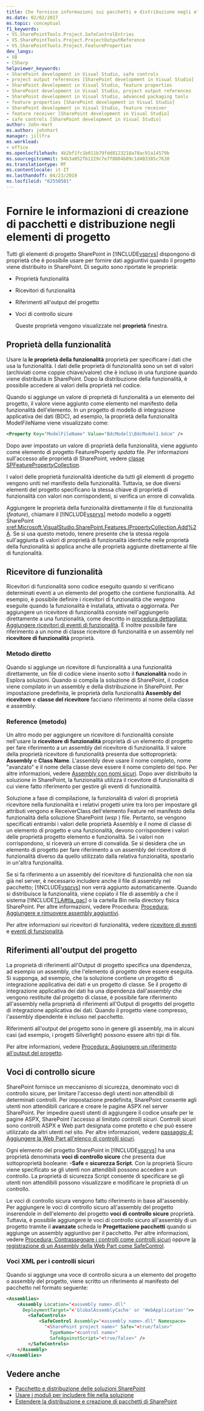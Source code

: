 ```yaml
---
title: Che fornisce informazioni sui pacchetti e distribuzione negli elementi di progetto | Microsoft Docs
ms.date: 02/02/2017
ms.topic: conceptual
f1_keywords:
- VS.SharePointTools.Project.SafeControlEntries
- VS.SharePointTools.Project.ProjectOutputReference
- VS.SharePointTools.Project.FeatureProperties
dev_langs:
- VB
- CSharp
helpviewer_keywords:
- SharePoint development in Visual Studio, safe controls
- project output references [SharePoint development in Visual Studio]
- SharePoint development in Visual Studio, feature properties
- SharePoint development in Visual Studio, project output references
- SharePoint development in Visual Studio, advanced packaging tools
- feature properties [SharePoint development in Visual Studio]
- SharePoint development in Visual Studio, feature receiver
- feature receiver [SharePoint development in Visual Studio]
- safe controls [SharePoint development in Visual Studio]
author: John-Hart
ms.author: johnhart
manager: jillfra
ms.workload:
- office
ms.openlocfilehash: 4b2bf1fc1b011b79fdd8123218a78ac91a14579b
ms.sourcegitcommit: 94b3a052fb1229c7e7f8804b09c1d403385c7630
ms.translationtype: MT
ms.contentlocale: it-IT
ms.lasthandoff: 04/23/2019
ms.locfileid: "62550501"
---
```

# <a name="provide-packaging-and-deployment-information-in-project-items"></a>Fornire le informazioni di creazione di pacchetti e distribuzione negli elementi di progetto
  Tutti gli elementi di progetto SharePoint in [!INCLUDE[vsprvs](../sharepoint/includes/vsprvs-md.md)] dispongono di proprietà che è possibile usare per fornire dati aggiuntivi quando il progetto viene distribuito in SharePoint. Di seguito sono riportate le proprietà:

- Proprietà funzionalità

- Ricevitori di funzionalità

- Riferimenti all'output del progetto

- Voci di controllo sicure

  Queste proprietà vengono visualizzate nel **proprietà** finestra.

## <a name="feature-properties"></a>Proprietà della funzionalità
 Usare la **le proprietà della funzionalità** proprietà per specificare i dati che usa la funzionalità. I dati delle proprietà di funzionalità sono un set di valori (archiviati come coppie chiave/valore) che è incluso in una funzione quando viene distribuita in SharePoint. Dopo la distribuzione della funzionalità, è possibile accedere ai valori della proprietà nel codice.

 Quando si aggiunge un valore di proprietà di funzionalità a un elemento del progetto, il valore viene aggiunto come elemento nel manifesto della funzionalità dell'elemento. In un progetto di modello di integrazione applicativa dei dati (BDC), ad esempio, la proprietà della funzionalità ModelFileName viene visualizzato come:

```xml
<Property Key="ModelFileName" Value="BdcModel1\BdcModel1.bdcm" />
```

 Dopo aver impostato un valore di proprietà della funzionalità, viene aggiunto come elemento di progetto FeatureProperty *spdata* file. Per informazioni sull'accesso alle proprietà di SharePoint, vedere [classe SPFeaturePropertyCollection](http://go.microsoft.com/fwlink/?LinkId=177391).

 I valori delle proprietà funzionalità identiche da tutti gli elementi di progetto vengono uniti nel manifesto della funzionalità. Tuttavia, se due diversi elementi del progetto specificano la stessa chiave di proprietà di funzionalità con valori non corrispondenti, si verifica un errore di convalida.

 Aggiungere le proprietà della funzionalità direttamente il file di funzionalità (*feature*), chiamare il [!INCLUDE[vsprvs](../sharepoint/includes/vsprvs-md.md)] metodo modello a oggetti SharePoint <xref:Microsoft.VisualStudio.SharePoint.Features.IPropertyCollection.Add%2A>. Se si usa questo metodo, tenere presente che la stessa regola sull'aggiunta di valori di proprietà di funzionalità identiche nelle proprietà della funzionalità si applica anche alle proprietà aggiunte direttamente al file di funzionalità.

## <a name="feature-receiver"></a>Ricevitore di funzionalità
 Ricevitori di funzionalità sono codice eseguito quando si verificano determinati eventi a un elemento del progetto che contiene funzionalità. Ad esempio, è possibile definire i ricevitori di funzionalità che vengono eseguite quando la funzionalità è installata, attivata o aggiornata. Per aggiungere un ricevitore di funzionalità consiste nell'aggiungerlo direttamente a una funzionalità, come descritto in [procedura dettagliata: Aggiungere ricevitori di eventi di funzionalità](../sharepoint/walkthrough-add-feature-event-receivers.md). È inoltre possibile fare riferimento a un nome di classe ricevitore di funzionalità e un assembly nel **ricevitore di funzionalità** proprietà.

### <a name="direct-method"></a>Metodo diretto
 Quando si aggiunge un ricevitore di funzionalità a una funzionalità direttamente, un file di codice viene inserito sotto il **funzionalità** nodo in Esplora soluzioni. Quando si compila la soluzione di SharePoint, il codice viene compilato in un assembly e della distribuzione in SharePoint. Per impostazione predefinita, le proprietà della funzionalità **Assembly del ricevitore** e **classe del ricevitore** facciano riferimento al nome della classe e assembly.

### <a name="reference-method"></a>Reference (metodo)
 Un altro modo per aggiungere un ricevitore di funzionalità consiste nell'usare la **ricevitore di funzionalità** proprietà di un elemento di progetto per fare riferimento a un assembly del ricevitore di funzionalità. Il valore della proprietà ricevitore di funzionalità presenta due sottoproprietà: **Assembly** e **Class Name**. L'assembly deve usare il nome completo, nome "avanzato" e il nome della classe deve essere il nome completo del tipo. Per altre informazioni, vedere [Assembly con nomi sicuri](http://go.microsoft.com/fwlink/?LinkID=169573). Dopo aver distribuito la soluzione in SharePoint, la funzionalità utilizza il ricevitore di funzionalità di cui viene fatto riferimento per gestire gli eventi di funzionalità.

 Soluzione a fase di compilazione, la funzionalità di valori di proprietà ricevitore nella funzionalità e i relativi progetti unire tra loro per impostare gli attributi vengono e ReceiverClass dell'elemento Feature nel manifesto della funzionalità della soluzione SharePoint (*wsp* ) file. Pertanto, se vengono specificati entrambi i valori delle proprietà Assembly e il nome di classe di un elemento di progetto e una funzionalità, devono corrispondere i valori delle proprietà progetto elemento e funzionalità. Se i valori non corrispondono, si riceverà un errore di convalida. Se si desidera che un elemento di progetto per fare riferimento a un assembly del ricevitore di funzionalità diverso da quello utilizzato dalla relativa funzionalità, spostarlo in un'altra funzionalità.

 Se si fa riferimento a un assembly del ricevitore di funzionalità che non sia già nel server, è necessario includere anche il file di assembly nel pacchetto; [!INCLUDE[vsprvs](../sharepoint/includes/vsprvs-md.md)] non verrà aggiunto automaticamente. Quando si distribuisce la funzionalità, viene copiato il file di assembly a che il sistema [!INCLUDE[TLA#tla_gac](../sharepoint/includes/tlasharptla-gac-md.md)] o la cartella Bin nella directory fisica SharePoint. Per altre informazioni, vedere Procedura: [Procedura: Aggiungere e rimuovere assembly aggiuntivi](../sharepoint/how-to-add-and-remove-additional-assemblies.md).

 Per altre informazioni sui ricevitori di funzionalità, vedere [ricevitore di eventi](http://go.microsoft.com/fwlink/?LinkID=169574) e [eventi di funzionalità](http://go.microsoft.com/fwlink/?LinkID=169575).

## <a name="project-output-references"></a>Riferimenti all'output del progetto
 La proprietà di riferimenti all'Output di progetto specifica una dipendenza, ad esempio un assembly, che l'elemento di progetto deve essere eseguita. Si supponga, ad esempio, che la soluzione contiene un progetto di integrazione applicativa dei dati e un progetto di classe. Se il progetto di integrazione applicativa dei dati ha una dipendenza dall'assembly che vengono restituite dal progetto di classe, è possibile fare riferimento all'assembly nella proprietà di riferimenti all'Output di progetto del progetto di integrazione applicativa dei dati. Quando il progetto viene compresso, l'assembly dipendente è incluso nel pacchetto.

 Riferimenti all'output del progetto sono in genere gli assembly, ma in alcuni casi (ad esempio, i progetti Silverlight) possono essere altri tipi di file.

 Per altre informazioni, vedere [Procedura: Aggiungere un riferimento all'output del progetto](../sharepoint/how-to-add-a-project-output-reference.md).

## <a name="safe-control-entries"></a>Voci di controllo sicure
 SharePoint fornisce un meccanismo di sicurezza, denominato voci di controllo sicure, per limitare l'accesso degli utenti non attendibili di determinati controlli. Per impostazione predefinita, SharePoint consente agli utenti non attendibili caricare e creare le pagine ASPX nel server SharePoint. Per impedire questi utenti di aggiungere il codice unsafe per le pagine ASPX, SharePoint l'accesso al limitato *controlli sicuri*. Controlli sicuri sono controlli ASPX e Web part designata come protetto e che può essere utilizzato da altri utenti nel sito. Per altre informazioni, vedere [passaggio 4: Aggiungere la Web Part all'elenco di controlli sicuri](http://go.microsoft.com/fwlink/?LinkID=171014).

 Ogni elemento del progetto SharePoint in [!INCLUDE[vsprvs](../sharepoint/includes/vsprvs-md.md)] ha una proprietà denominata **voci di controllo sicure** che presenta due sottoproprietà booleane: **-Safe** e **sicurezza Script**. Con la proprietà Sicuro viene specificato se gli utenti non attendibili possono accedere a un controllo. La proprietà di sicurezza Script consente di specificare se gli utenti non attendibili possono visualizzare e modificare le proprietà di un controllo.

 Le voci di controllo sicura vengono fatto riferimento in base all'assembly. Per aggiungere le voci di controllo sicuro all'assembly del progetto inserendole in dell'elemento del progetto **voci di controllo sicure** proprietà. Tuttavia, è possibile aggiungere le voci di controllo sicuro all'assembly di un progetto tramite il **avanzate** scheda le **Progettazione pacchetti** quando si aggiunge un assembly aggiuntivo per il pacchetto. Per altre informazioni, vedere [Procedura: Contrassegnare i controlli come controlli sicuri](../sharepoint/how-to-mark-controls-as-safe-controls.md) oppure [la registrazione di un Assembly della Web Part come SafeControl](http://go.microsoft.com/fwlink/?LinkID=171013).

### <a name="xml-entries-for-safe-controls"></a>Voci XML per i controlli sicuri
 Quando si aggiunge una voce di controllo sicura a un elemento del progetto o assembly del progetto, viene scritto un riferimento al manifesto del pacchetto nel formato seguente:

```xml
<Assemblies>
    <Assembly Location="<assembly name>.dll"
      DeploymentTarget="<'GlobalAssemblyCache' or 'WebApplication'">>
        <SafeControls>
            <SafeControl Assembly="<assembly name>.dll" Namespace=
              "<SharePoint project name>" Safe="<true/false>"
                TypeName="<control name>"
                SafeAgainstScript="<true/false>" />
        </SafeControls>
    </Assembly>
</Assemblies>
```

## <a name="see-also"></a>Vedere anche
- [Pacchetto e distribuzione delle soluzioni SharePoint](../sharepoint/packaging-and-deploying-sharepoint-solutions.md)
- [Usare i moduli per includere file nella soluzione](../sharepoint/using-modules-to-include-files-in-the-solution.md)
- [Estendere la distribuzione e creazione di pacchetti di SharePoint](../sharepoint/extending-sharepoint-packaging-and-deployment.md)
